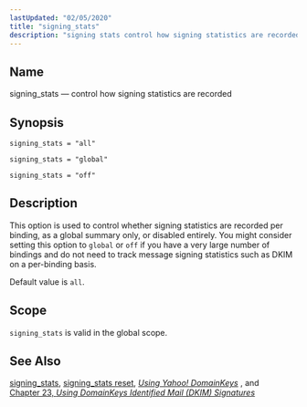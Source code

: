 ```yaml
---
lastUpdated: "02/05/2020"
title: "signing_stats"
description: "signing stats control how signing statistics are recorded signing stats all signing stats global signing stats off This option is used to control whether signing statistics are recorded per binding as a global summary only or disabled entirely You might consider setting this option to global or off if you..."
---
```


<a name="conf.ref.signing_stats"></a> 
## Name

signing_stats — control how signing statistics are recorded

## Synopsis

`signing_stats = "all"`

`signing_stats = "global"`

`signing_stats = "off"`

<a name="idp26477024"></a> 
## Description

This option is used to control whether signing statistics are recorded per binding, as a global summary only, or disabled entirely. You might consider setting this option to `global` or `off` if you have a very large number of bindings and do not need to track message signing statistics such as DKIM on a per-binding basis.

Default value is `all`.

<a name="idp26480928"></a> 
## Scope

`signing_stats` is valid in the global scope.

<a name="idp26483184"></a> 
## See Also

[signing_stats](/momentum/4/console-commands/signing-stats), [signing_stats reset](/momentum/4/console-commands/signing-stats-reset), [*Using Yahoo! DomainKeys*](/momentum/4/using-domainkeys) , and [Chapter 23, *Using DomainKeys Identified Mail (DKIM) Signatures*](using_dkim "Chapter 23. Using DomainKeys Identified Mail (DKIM) Signatures")